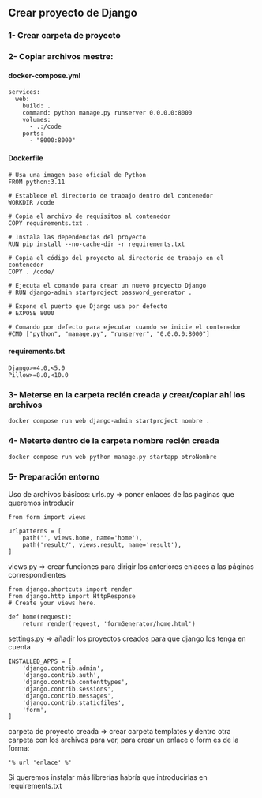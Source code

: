 ## Crear proyecto de Django

### 1- Crear carpeta de proyecto

### 2- Copiar archivos mestre:

#### docker-compose.yml

```
services:
  web:
    build: .
    command: python manage.py runserver 0.0.0.0:8000
    volumes:
      - .:/code
    ports:
      - "8000:8000"
```

#### Dockerfile

```
# Usa una imagen base oficial de Python
FROM python:3.11

# Establece el directorio de trabajo dentro del contenedor
WORKDIR /code

# Copia el archivo de requisitos al contenedor
COPY requirements.txt .

# Instala las dependencias del proyecto
RUN pip install --no-cache-dir -r requirements.txt

# Copia el código del proyecto al directorio de trabajo en el contenedor
COPY . /code/

# Ejecuta el comando para crear un nuevo proyecto Django
# RUN django-admin startproject password_generator .

# Expone el puerto que Django usa por defecto
# EXPOSE 8000

# Comando por defecto para ejecutar cuando se inicie el contenedor
#CMD ["python", "manage.py", "runserver", "0.0.0.0:8000"]
```

#### requirements.txt

```
Django>=4.0,<5.0
Pillow>=8.0,<10.0
```

### 3- Meterse en la carpeta recién creada y crear/copiar ahí los archivos

```
docker compose run web django-admin startproject nombre .
```

### 4- Meterte dentro de la carpeta nombre recién creada

```
docker compose run web python manage.py startapp otroNombre
```

### 5- Preparación entorno

Uso de archivos básicos:
urls.py => poner enlaces de las paginas que queremos introducir

```from django.urls import path
from form import views

urlpatterns = [
    path('', views.home, name='home'),
    path('result/', views.result, name='result'),
]
```

views.py => crear funciones para dirigir los anteriores enlaces a las páginas correspondientes

```
from django.shortcuts import render
from django.http import HttpResponse
# Create your views here.

def home(request):
    return render(request, 'formGenerator/home.html')
```

settings.py => añadir los proyectos creados para que django los tenga en cuenta

```
INSTALLED_APPS = [
    'django.contrib.admin',
    'django.contrib.auth',
    'django.contrib.contenttypes',
    'django.contrib.sessions',
    'django.contrib.messages',
    'django.contrib.staticfiles',
    'form',
]
```

carpeta de proyecto creada => crear carpeta templates y dentro otra carpeta con los archivos para ver, para crear un enlace o form es de la forma:

```
'% url 'enlace' %'
```

Si queremos instalar más librerías habría que introducirlas en requirements.txt
